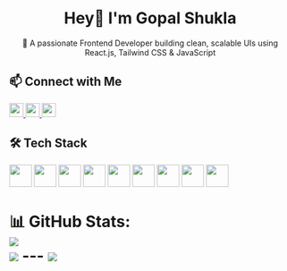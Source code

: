 <h1 align="center">Hey👋 I'm Gopal Shukla</h1>

<p align="center">
🚀 A passionate Frontend Developer building clean, scalable UIs using React.js, Tailwind CSS & JavaScript  
</p>


## 📫 Connect with Me 
<p align="left">
  <a href="https://www.linkedin.com/in/gopalshukla0018/" >
    <img src="https://img.shields.io/static/v1?message=LinkedIn&logo=linkedin&label=&color=0077B5&logoColor=white&labelColor=&style=flat" height="25" />
  </a>
  <a href="https://www.youtube.com/@gopalshukla0018" target="_blank">
    <img src="https://img.shields.io/static/v1?message=YouTube&logo=youtube&label=&color=FF0000&logoColor=white&labelColor=&style=flat" height="25" />
  </a>
  <a href="mailto:gopalshukla0018@gmail.com" target="_blank">
    <img src="https://img.shields.io/static/v1?message=Gmail&logo=gmail&label=&color=D14836&logoColor=white&labelColor=&style=flat" height="25" />
  </a>
</p>


## 🛠️ Tech Stack

<p align="left">
  <img src="https://cdn.jsdelivr.net/gh/devicons/devicon/icons/javascript/javascript-original.svg" height="40" />
  <img src="https://cdn.jsdelivr.net/gh/devicons/devicon/icons/react/react-original.svg" height="40" />
  <img src="https://cdn.jsdelivr.net/gh/devicons/devicon/icons/redux/redux-original.svg" height="40" />
  <img src="https://skillicons.dev/icons?i=tailwind" height="40" />
  <img src="https://cdn.jsdelivr.net/gh/devicons/devicon/icons/html5/html5-original.svg" height="40" />
  <img src="https://cdn.jsdelivr.net/gh/devicons/devicon/icons/css3/css3-original.svg" height="40" />
  <img src="https://cdn.jsdelivr.net/gh/devicons/devicon/icons/firebase/firebase-plain.svg" height="40" />
  <img src="https://cdn.simpleicons.org/git/F05032" height="40" />
  <img src="https://skillicons.dev/icons?i=github" height="40" />
</p>

# 📊 GitHub Stats: <br/> ![](https://nirzak-streak-stats.vercel.app/?user=sachindwivedi70&theme=dark&hide_border=false)<br/> ![](https://github-readme-stats.vercel.app/api/top-langs/?username=sachindwivedi70&theme=dark&hide_border=false&include_all_commits=false&count_private=false&layout=compact) --- [![](https://visitcount.itsvg.in/api?id=sachindwivedi70&icon=0&color=0)](https://visitcount.itsvg.in) <!-- Proudly created with GPRM ( https://gprm.itsvg.in ) -->
